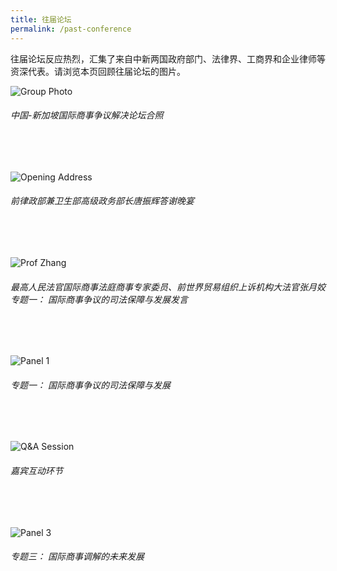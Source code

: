 ```yaml
---
title: 往届论坛
permalink: /past-conference
---
```

往届论坛反应热烈，汇集了来自中新两国政府部门、法律界、工商界和企业律师等资深代表。请浏览本页回顾往届论坛的图片。

![Group Photo](/images/02.JPG)
###### *中国-新加坡国际商事争议解决论坛合照*
<br>
<br>

![Opening Address](/images/07.JPG)
###### *前律政部兼卫生部高级政务部长唐振辉答谢晚宴*
<br>
<br>

![Prof Zhang](/images/03.JPG)
###### *最高人民法官国际商事法庭商事专家委员、前世界贸易组织上诉机构大法官张月姣专题一： 国际商事争议的司法保障与发展发言*
<br>
<br>

![Panel 1](/images/04.JPG)
###### *专题一： 国际商事争议的司法保障与发展*
<br>
<br>

![Q&A Session](/images/05.JPG)
###### *嘉宾互动环节*
<br>
<br>

![Panel 3](/images/06.JPG)
###### *专题三： 国际商事调解的未来发展*
<br>
<br>
